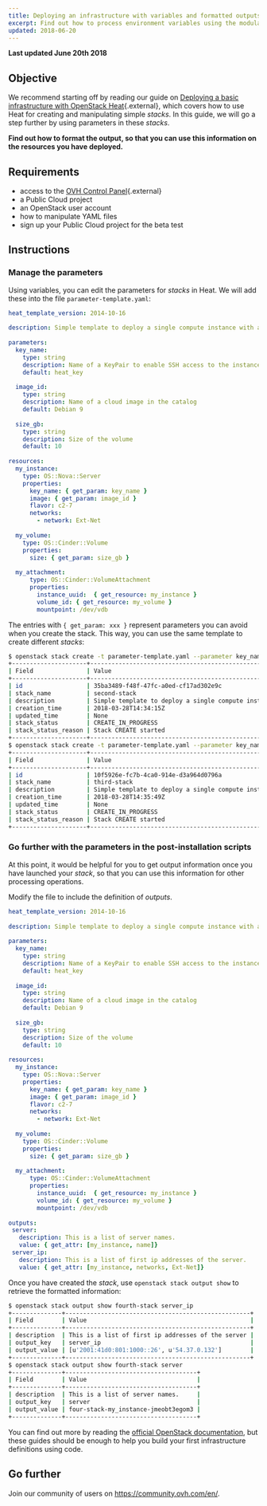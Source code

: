 ```yaml
---
title: Deploying an infrastructure with variables and formatted outputs using OpenStack Heat (BETA)
excerpt: Find out how to process environment variables using the modularity of Heat templates
updated: 2018-06-20
---
```


**Last updated June 20th 2018**

## Objective

We recommend starting off by reading our guide on [Deploying a basic infrastructure with OpenStack Heat](/pages/public_cloud/compute/heat-openstack-deploy-infrastructure){.external}, which covers how to use Heat for creating and manipulating simple *stacks*. In this guide, we will go a step further by using parameters in these *stacks*.

**Find out how to format the output, so that you can use this information on the resources you have deployed.**

## Requirements

- access to the [OVH Control Panel](https://www.ovh.com/auth/?action=gotomanager&from=https://www.ovh.ie/&ovhSubsidiary=ie){.external}
- a Public Cloud project
- an OpenStack user account
- how to manipulate YAML files
- sign up your Public Cloud project for the beta test

## Instructions

### Manage the parameters

Using variables, you can edit the parameters for *stacks* in Heat. We will add these into the file `parameter-template.yaml`:

```yaml
heat_template_version: 2014-10-16
 
description: Simple template to deploy a single compute instance with an attached volume
 
parameters:
  key_name:
    type: string
    description: Name of a KeyPair to enable SSH access to the instance
    default: heat_key
 
  image_id:
    type: string
    description: Name of a cloud image in the catalog
    default: Debian 9
 
  size_gb:
    type: string
    description: Size of the volume
    default: 10
 
resources:
  my_instance:
    type: OS::Nova::Server
    properties:
      key_name: { get_param: key_name }
      image: { get_param: image_id }
      flavor: c2-7
      networks:
        - network: Ext-Net
 
  my_volume:
    type: OS::Cinder::Volume
    properties:
      size: { get_param: size_gb }
 
  my_attachment:
      type: OS::Cinder::VolumeAttachment
      properties:
        instance_uuid:  { get_resource: my_instance }
        volume_id: { get_resource: my_volume }
        mountpoint: /dev/vdb
```


The entries with `{ get_param: xxx }` represent parameters you can avoid when you create the stack. This way, you can use the same template to  create different *stacks*:

```sh
$ openstack stack create -t parameter-template.yaml --parameter key_name=heat_key --parameter image_id="Centos 7" --parameter size_gb=50 second-stack
+---------------------+-----------------------------------------------------------------------------+
| Field               | Value                                                                       |
+---------------------+-----------------------------------------------------------------------------+
| id                  | 35ba3489-f48f-47fc-a0ed-cf17ad302e9c                                        |
| stack_name          | second-stack                                                                |
| description         | Simple template to deploy a single compute instance with an attached volume |
| creation_time       | 2018-03-28T14:34:15Z                                                        |
| updated_time        | None                                                                        |
| stack_status        | CREATE_IN_PROGRESS                                                          |
| stack_status_reason | Stack CREATE started                                                        |
+---------------------+-----------------------------------------------------------------------------+
$ openstack stack create -t parameter-template.yaml --parameter key_name=heat_key --parameter image_id="Ubuntu 17.10" --parameter size_gb=10 third-stack
+---------------------+-----------------------------------------------------------------------------+
| Field               | Value                                                                       |
+---------------------+-----------------------------------------------------------------------------+
| id                  | 10f5926e-fc7b-4ca0-914e-d3a964d0796a                                        |
| stack_name          | third-stack                                                                 |
| description         | Simple template to deploy a single compute instance with an attached volume |
| creation_time       | 2018-03-28T14:35:49Z                                                        |
| updated_time        | None                                                                        |
| stack_status        | CREATE_IN_PROGRESS                                                          |
| stack_status_reason | Stack CREATE started                                                        |
+---------------------+-----------------------------------------------------------------------------+
```

### Go further with the parameters in the post-installation scripts

At this point, it would be helpful for you to get output information once you have launched your *stack*, so that you can use this information for other processing operations.

Modify the file to include the definition of *outputs*.

```yaml
heat_template_version: 2014-10-16
 
description: Simple template to deploy a single compute instance with an attached volume
 
parameters:
  key_name:
    type: string
    description: Name of a KeyPair to enable SSH access to the instance
    default: heat_key
 
  image_id:
    type: string
    description: Name of a cloud image in the catalog
    default: Debian 9
 
  size_gb:
    type: string
    description: Size of the volume
    default: 10
 
resources:
  my_instance:
    type: OS::Nova::Server
    properties:
      key_name: { get_param: key_name }
      image: { get_param: image_id }
      flavor: c2-7
      networks:
        - network: Ext-Net
 
  my_volume:
    type: OS::Cinder::Volume
    properties:
      size: { get_param: size_gb }
 
  my_attachment:
      type: OS::Cinder::VolumeAttachment
      properties:
        instance_uuid:  { get_resource: my_instance }
        volume_id: { get_resource: my_volume }
        mountpoint: /dev/vdb
 
outputs:
 server:
   description: This is a list of server names.
   value: { get_attr: [my_instance, name]}
 server_ip:
   description: This is a list of first ip addresses of the server.
   value: { get_attr: [my_instance, networks, Ext-Net]}
```

Once you have created the *stack*, use `openstack stack output show` to retrieve the formatted information:

```sh
$ openstack stack output show fourth-stack server_ip
+--------------+----------------------------------------------------+
| Field        | Value                                              |
+--------------+----------------------------------------------------+
| description  | This is a list of first ip addresses of the server |
| output_key   | server_ip                                          |
| output_value | [u'2001:41d0:801:1000::26', u'54.37.0.132']        |
+--------------+----------------------------------------------------+
$ openstack stack output show fourth-stack server
+--------------+-------------------------------------+
| Field        | Value                               |
+--------------+-------------------------------------+
| description  | This is a list of server names.     |
| output_key   | server                              |
| output_value | four-stack-my_instance-jmeobt3egom3 |
+--------------+-------------------------------------+
```

You can find out more by reading the [official OpenStack documentation](https://docs.openstack.org/heat/pike/template_guide/hot_spec.html), but these guides should be enough to help you build your first infrastructure definitions using code.

## Go further

Join our community of users on <https://community.ovh.com/en/>.